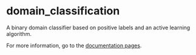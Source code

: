 # domain_classification
A binary domain classifier based on positive labels and an active learning algorithm.

For more information, go to the [documentation pages](https://intelcomph2020.github.io/domain_classification/index.html).
